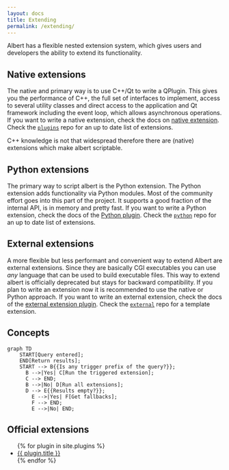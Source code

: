 ```yaml
---
layout: docs
title: Extending
permalink: /extending/
---
```


Albert has a flexible nested extension system, which gives users and developers the ability to extend its functionality.

## Native extensions

The native and primary way is to use C++/Qt to write a QPlugin. This gives you the performance of C++, the full set of interfaces to implement, access to several utility classes and direct access to the application and Qt framework including the event loop, which allows asynchronous operations. If you want to write a native extension, check the docs on [native extension](https://github.com/albertlauncher/plugins/blob/master/README.md). Check the [`plugins`](https://github.com/albertlauncher/plugins) repo for an up to date list of extensions.

C++ knowledge is not that widespread therefore there are (native) extensions which make albert scriptable.

## Python extensions

The primary way to script albert is the Python extension. The Python extension adds functionality via Python modules. Most of the community effort goes into this part of the project. It supports a good fraction of the internal API, is in memory and pretty fast. If you want to write a Python extension, check the docs of the [Python plugin](https://github.com/albertlauncher/plugins/blob/master/python/README.md). Check the [`python`](https://github.com/albertlauncher/plugins/) repo for an up to date list of extensions.

## External extensions

A more flexible but less performant and convenient way to extend Albert are external extensions. Since they are basically CGI executables you can use *any* language that can be used to build executable files. This way to extend albert is officially deprecated but stays for backward compatibility. If you plan to write an extension now it is recommended to use the native or Python approach. If you want to write an external extension, check the docs of the [external extension plugin](https://github.com/albertlauncher/plugins/blob/master/externalextensions/README.md). Check the [`external`](https://github.com/albertlauncher/external) repo for a template extension.

## Concepts

```mermaid!
graph TD
    START[Query entered];
    END[Return results];
    START --> B{{Is any trigger prefix of the query?}};
      B -->|Yes| C[Run the triggered extension];
      C --> END;
      B -->|No| D[Run all extensions];
      D --> E{{Results empty?}};
        E -->|Yes| F[Get fallbacks];
        F --> END;
        E -->|No| END;
```

## Official extensions

<ul>
  {% for plugin in site.plugins %}
    <li><a href="{{ plugin.url }}">{{ plugin.title }}</a></li>
  {% endfor %}
</ul>
